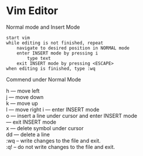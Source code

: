 # Vim Editor

Normal mode and Insert Mode

```
start vim
while editing is not finished, repeat
    navigate to desired position in NORMAL mode
    enter INSERT mode by pressing i
        type text
    exit INSERT mode by pressing <ESCAPE>
when editing is finished, type :wq
```

Commend under Normal Mode
 
h — move left  
j — move down  
k — move up  
l — move right
i — enter INSERT mode  
o — insert a line under cursor and enter INSERT mode  
<ESCAPE> — exit INSERT mode  
x — delete symbol under cursor  
dd — delete a line  
:wq – write changes to the file and exit.  
:q! – do not write changes to the file and exit.


